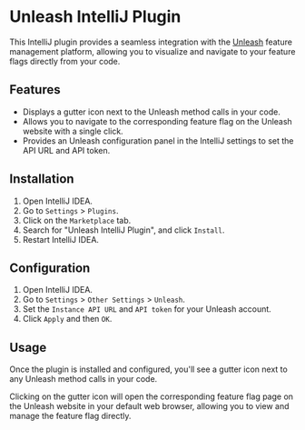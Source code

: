 # Unleash IntelliJ Plugin

This IntelliJ plugin provides a seamless integration with the [Unleash](https://www.getunleash.io/) feature management platform, allowing you to visualize and navigate to your feature flags directly from your code.

## Features

- Displays a gutter icon next to the Unleash method calls in your code.
- Allows you to navigate to the corresponding feature flag on the Unleash website with a single click.
- Provides an Unleash configuration panel in the IntelliJ settings to set the API URL and API token.

## Installation

1. Open IntelliJ IDEA.
2. Go to `Settings` > `Plugins`.
3. Click on the `Marketplace` tab.
4. Search for "Unleash IntelliJ Plugin", and click `Install`.
5. Restart IntelliJ IDEA.

## Configuration

1. Open IntelliJ IDEA.
2. Go to `Settings` > `Other Settings` > `Unleash`.
3. Set the `Instance API URL` and `API token` for your Unleash account.
4. Click `Apply` and then `OK`.

## Usage

Once the plugin is installed and configured, you'll see a gutter icon next to any Unleash method calls in your code. 

Clicking on the gutter icon will open the corresponding feature flag page on the Unleash website in your default web browser, allowing you to view and manage the feature flag directly.
